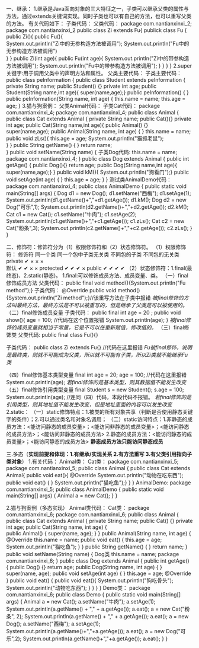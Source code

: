 一、继承：
1.继承是Java面向对象的三大特征之一，子类可以继承父类的属性与方法，通过extends关键词实现。同时子类也可以有自己的方法，也可以重写父类的方法。
有关代码如下：
子类代码：                                                          父类代码：
package com.nantianxinxi_2;                                       package com.nantianxinxi_2
public class Zi extends Fu{                                       publick class Fu {                                              
    public Zi(){                                                     public Fu(){                                                                  
        System.out.println("Zi中的无参构造方法被调用");                      System.out.println("Fu中的无参构造方法被调用")                                         
    }                                                                }
    public Zi(int age){                                              public Fu(int age){
        System.out.println("Zi中的带参构造方法被调用");                      System.out.println("Fu中的带参构造方法被调用");
    }                                                                 }
}                                                                  }
2.super关键字:用于调用父类中的声明方法和属性。
父类主要代码：                                                       子类主要代码：
public class peInformation {                                      public class Student extends peInformation {
    private String name;                                               public Student() {}
    private int age;                                                   public Student(String name,int age){
                                                                               super(name,age);}
    public peInformation() {
    }
    public peInformation(String name, int age) {
        this.name = name;
        this.age = age;
    }
3.猫与狗案例：
父类Animal代码：                                                   子类Cat代码：
package com.nantianxinxi_4;                                      package com.nantianxinxi_4;
public class Animal {                                            public class Cat extends Animal {
    private String name;                                            public Cat(){}
    private int age;                                                public Cat(String name,int age){
    public Animal() {}                                                  super(name,age);
    public Animal(String name, int age) {                           }
        this.name = name;                                           public void zLs(){
        this.age = age;                                               System.out.println("猫抓老鼠");                                                               
    }                                                               }
    public String getName() {                                    }
        return name;                                       
    }
    public void setName(String name) {                          子类Dog代码:
        this.name = name;                                       package com.nantianxinxi_4;
    }                                                           public class Dog extends Animal {
    public int getAge() {                                         public Dog(){}
        return age;                                               public Dog(String name,int age){
                                                                          super(name,age);} 
    }                                                             public void kM(){
                                                                          System.out.println("狗看门");}
    public void setAge(int age) {                               }
        this.age = age;
    }
} 
测试类AnimalDemo代码：
package com.nantianxinxi_4;
public class AnimalDemo {
    public static void main(String[] args) {
        Dog d1 = new Dog();
        d1.setName("西梅");
        d1.setAge(1);
        System.out.println(d1.getName()+","+d1.getAge());
        d1.kM();
        Dog d2 = new Dog("可乐",1);
        System.out.println(d2.getName()+","+d2.getAge());
        d2.kM();
        Cat c1 = new Cat();
        c1.setName("牛肉");
        c1.setAge(2);
        System.out.println(c1.getName()+","+c1.getAge());
        c1.zLs();
        Cat c2 = new Cat("粉条",3);
        System.out.println(c2.getName()+","+c2.getAge());
        c2.zLs();
    }
}

二、修饰符：修饰符分为（1）权限修饰符和（2）状态修饰符。
（1）权限修饰符：  修饰符             同一个类        同一个包中子类无关类        不同包的子类        不同包的无关类
               private              ✔                  ×                   ×                  ×   
                默认                 ✔                  ✔                   ×                  ×
              protected             ✔                  ✔                   ✔                  ×
               public               ✔                  ✔                   ✔                  ✔
（2）状态修饰符：1.final(最终态)、2.static(静态)。
1.final:可以修饰成员方法、成员变量、类。
（一）final修饰成员方法
父类代码：
public final void method(){System.out.println("Fu method");}
子类代码：
@Override
public void method(){System.out.println("Zi method");}//该重写方法在子类中报错
_被final修饰的方法叫最终方法，最终方法是不可以被重写的，但是继承了父类是可以被使用的。_
（二）final修饰成员变量
子类代码：
public final int age = 20 ;
public void show(){
    age = 100; //代码在这个位置报错
    System.out.println(age);
}
_被final修饰的成员变量就相当于常量，它是不可以在重新赋值，修改值的。_
（三）final修饰类
父类代码:
public final class  Fu(){}

子类代码：
public class Zi extends Fu{} //代码在这里报错
_Fu被final修饰，说明是最终类，则就不可能成为父类，所以就不可能有子类，所以Zi类就不能继承Fu类_ 

（四）final修饰基本类型变量
final int age = 20;
   age = 100; //代码在这里报错
   System.out.println(age);
_若final修饰的是基本类型，则其数据值不能发生改变_
（五）final修饰引用类型变量
final Student s = new Student();
s.age = 100;
System.out.println(age); //连同（四）代码，本段代码不报错。
_若final修饰的是引用类型，则其地址值不能发生改变，但是地址里面的内容可以发生改变_
2.static：
（一）static修饰特点：1.被类的所有对象共享（判断是否使用静态关键字的条件）；2.可以通过类名和对象名调用；
（二）static访问特点：1.非静态的成员方法：<能访问静态的成员变量>；<能访问非静态的成员变量>；<能访问静态的成员方法>；<能访问非静态的成员方法>
                   2.静态的成员方法：<能访问静态的成员变量>；<能访问静态的成员方法>
                   **静态成员方法只能访问静态成员**

三.多态（**实现前提和体现：1.有继承/实现关系 2.有方法重写 3.有父类引用指向子类对象**）
1.有关代码：
Animal类：                                                  Cat类：
package com.nantianxinxi_5;                                package com.nantianxinxi_5;
public class Animal {                                      public class Cat extends Animal{
    public void eat(){                                     @Override
        System.out.println("动物在吃东西");                  public void eat() {
    }                                                         System.out.println("猫吃鱼");}
}                                                          }
AnimalDemo:
package com.nantianxinxi_5;
public class AnimalDemo {
    public static void main(String[] args) {
        Animal a = new Cat();
    }
}

2.猫与狗案例（多态实现）
Animal类代码：                                               Cat类：
package com.nantianxinxi_6;                                package com.nantianxinxi_6;
public class Animal {                                      public class Cat extends Animal {
    private String name;                                       public Cat() {}
    private int age;                                           public Cat(String name, int age) {   
    public Animal() {                                            super(name, age);
    }                                                          }
    public Animal(String name, int age) {                  @Override
        this.name = name;                                      public void eat() {
        this.age = age;                                             System.out.println("猫吃鱼");
    }                                                          }
    public String getName() {                               }
        return name;
    }
    public void setName(String name) {                      Dog类
        this.name = name;                                   package com.nantianxinxi_6;
    }                                                       public class Dog extends Animal {
    public int getAge() {                                       public Dog() {}
        return age;                                             public Dog(String name, int age) {
    }                                                               super(name, age);
    public void setAge(int age) {                               }
        this.age = age;                                         @Override
    }                                                           public void eat() {
    public void eat(){                                              System.out.println("狗吃骨头");
        System.out.println("动物吃东西");                         }
    }                                                        }
}
Demo类：
package com.nantianxinxi_6;
public class Demo {
    public static void main(String[] args) {
        Animal a = new Cat();
        a.setName("牛肉");
        a.setAge(1);
        System.out.println(a.getName() + "," + a.getAge());
        a.eat();
        a = new Cat("粉条", 2);
        System.out.println(a.getName() + "," + a.getAge());
        a.eat();
        a = new Dog();
        a.setName("西梅");
        a.setAge(1);
        System.out.println(a.getName()+","+a.getAge());
        a.eat();
        a = new Dog("可乐",2);
        System.out.println(a.getName()+","+a.getAge());
        a.eat();
    }
}

                
                   
              